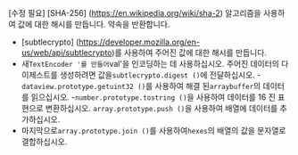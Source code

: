 [수정 필요]
[SHA-256] (https://en.wikipedia.org/wiki/sha-2) 알고리즘을 사용하여 값에 대한 해시를 만듭니다.
약속을 반환합니다.

- [subtlecrypto] (https://developer.mozilla.org/en-us/web/api/subtlecrypto)를 사용하여 주어진 값에 대한 해시를 만듭니다.
- 새`TextEncoder '를 만들어`val'을 인코딩하는 데 사용하십시오. 주어진 데이터의 다이제스트를 생성하려면 값을`subtlecrypto.digest ()`에 전달하십시오.
-`dataview.prototype.getuint32 ()`를 사용하여 해결 된`arraybuffer`의 데이터를 읽으십시오.
-`number.prototype.tostring ()`을 사용하여 데이터를 16 진 표현으로 변환하십시오. `array.prototype.push ()`을 사용하여 배열에 데이터를 추가하십시오.
- 마지막으로`array.prototype.join ()`를 사용하여`hexes`의 배열의 값을 문자열로 결합하십시오.